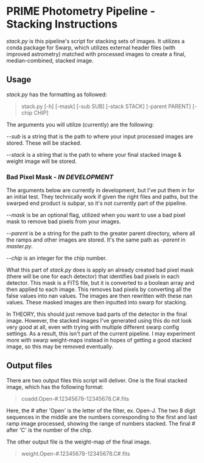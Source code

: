 # PRIME Photometry Pipeline - Stacking Instructions

_stack.py_ is this pipeline's script for stacking sets of images.  It utilizes a conda package for Swarp, which utilizes external header files (with improved astrometry) matched with processed images to create a final, median-combined, stacked image. 

## Usage

_stack.py_ has the formatting as followed:

> stack.py [-h] [-mask] [-sub SUB] [-stack STACK] [-parent PARENT] [-chip CHIP]

The arguments you will utilize (currently) are the following:

-_-sub_ is a string that is the path to where your input processed images are stored.  These will be stacked.

-_-stack_ is a string that is the path to where your final stacked image & weight image will be stored. 

### Bad Pixel Mask - *IN DEVELOPMENT*

The arguments below are currently in development, but I've put them in for an initial test.  They technically work if given the right files and paths, but the swarped end product is subpar, so it's not currently part of the pipeline.

-_-mask_ is be an optional flag, utilized when you want to use a bad pixel mask to remove bad pixels from your images.

-_-parent_ is be a string for the path to the greater parent directory, where all the ramps and other images are stored. It's the same path as _-parent_ in _master.py_.

-_-chip_ is an integer for the chip number.

What this part of _stack.py_ does is apply an already created bad pixel mask (there will be one for each detector) that identifies bad pixels in each detector.  This mask is a FITS file, but it is converted to a boolean array and then applied to each image.  This removes bad pixels by converting all the false values into nan values.  The images are then rewritten with these nan values.  These masked images are then inputted into swarp for stacking.

In THEORY, this should just remove bad parts of the detector in the final image.  However, the stacked images I've generated using this do not look very good at all, even with trying with multiple different swarp config settings.  As a result, this isn't part of the current pipeline.  I may experiment more with swarp weight-maps instead in hopes of getting a good stacked image, so this may be removed eventually.

## Output files

There are two output files this script will deliver.  One is the final stacked image, which has the following format:

> coadd.Open-#.12345678-12345678.C#.fits

Here, the # after 'Open' is the letter of the filter, ex. Open-J.  The two 8 digit sequences in the middle are the numbers corresponding to the first and last ramp image processed, showing the range of numbers stacked.  The final # after 'C' is the number of the chip.  

The other output file is the weight-map of the final image.  

> weight.Open-#.12345678-12345678.C#.fits
